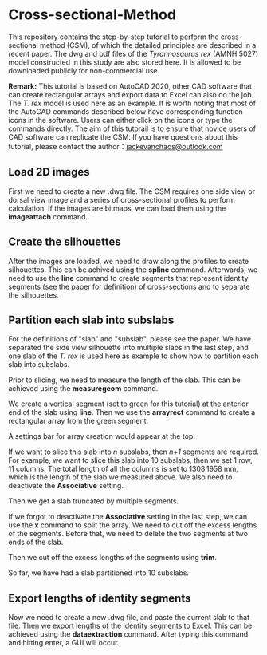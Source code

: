 # Cross-sectional-Method

This repository contains the step-by-step tutorial to perform the cross-sectional method (CSM), of which the detailed principles are described in a recent paper. The dwg and pdf files of the *Tyrannosaurus rex* (AMNH 5027) model constructed in this study are also stored here. It is allowed to be downloaded publicly for non-commercial use.

**Remark:** This tutorial is based on AutoCAD 2020, other CAD software that can create rectangular arrays and export data to Excel can also do the job. The *T. rex* model is used here as an example. It is worth noting that most of the AutoCAD commands described below have corresponding function icons in the software. Users can either click on the icons or type the commands directly. The aim of this tutorail is to ensure that novice users of CAD software can replicate the CSM. If you have questions about this tutorial, please contact the author：jackevanchaos@outlook.com

## Load 2D images
First we need to create a new .dwg file. The CSM requires one side view or dorsal view image and a series of cross-sectional profiles to perform calculation. If the images are bitmaps, we can load them using the **imageattach** command.

## Create the silhouettes
After the images are loaded, we need to draw along the profiles to create silhouettes. This can be achived using the **spline** command. Afterwards, we need to use the **line** command to create segments that represent identity segments (see the paper for definition) of cross-sections and to separate the silhouettes.

## Partition each slab into subslabs
For the definitions of "slab" and "subslab", please see the paper. We have separated the side view silhouette into multiple slabs in the last step, and one slab of the *T. rex* is used here as example to show how to partition each slab into subslabs.

Prior to slicing, we need to measure the length of the slab. This can be achieved using the **measuregeom** command.

We create a vertical segment (set to green for this tutorial) at the anterior end of the slab using **line**. Then we use the **arrayrect** command to create a rectangular array from the green segment. 

A settings bar for array creation would appear at the top.

If we want to slice this slab into *n* subslabs, then *n+1* segments are required. For example, we want to slice this slab into 10 subslabs, then we set 1 row, 11 columns. The total length of all the columns is set to 1308.1958 mm, which is the length of the slab we measured above. We also need to deactivate the **Associative** setting.

Then we get a slab truncated by multiple segments.

If we forgot to deactivate the **Associative** setting in the last step, we can use the **x** command to split the array. We need to cut off the excess lengths of the segments. Before that, we need to delete the two segments at two ends of the slab.

Then we cut off the excess lengths of the segments using **trim**.

So far, we have had a slab partitioned into 10 subslabs.

## Export lengths of identity segments
Now we need to create a new .dwg file, and paste the current slab to that file. Then we export lengths of the identity segments to Excel. This can be achieved using the **dataextraction** command. After typing this command and hitting enter, a GUI will occur.

